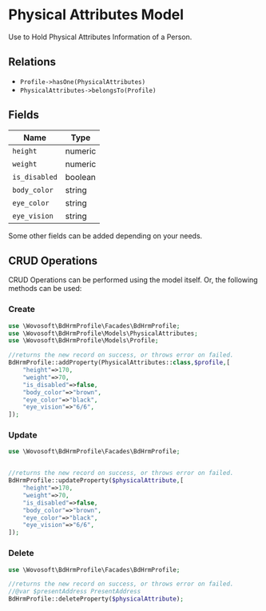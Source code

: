 # Physical Attributes Model

Use to Hold Physical Attributes Information of a Person.

## Relations

- `Profile->hasOne(PhysicalAttributes)`
- `PhysicalAttributes->belongsTo(Profile)`

## Fields

| Name          | Type    |
|---------------|---------|
| `height`      | numeric |
| `weight`      | numeric |
| `is_disabled` | boolean |
| `body_color`  | string  |
| `eye_color`   | string  |
| `eye_vision`  | string  |

Some other fields can be added depending on your needs.

## CRUD Operations

CRUD Operations can be performed using the model itself. Or, the following methods can be used:

### Create

```php
use \Wovosoft\BdHrmProfile\Facades\BdHrmProfile;
use \Wovosoft\BdHrmProfile\Models\PhysicalAttributes;
use \Wovosoft\BdHrmProfile\Models\Profile;

//returns the new record on success, or throws error on failed.
BdHrmProfile::addProperty(PhysicalAttributes::class,$profile,[
    "height"=>170,    
    "weight"=>70,    
    "is_disabled"=>false,
    "body_color"=>"brown",
    "eye_color"=>"black", 
    "eye_vision"=>"6/6",
]);
```

### Update

```php
use \Wovosoft\BdHrmProfile\Facades\BdHrmProfile;


//returns the new record on success, or throws error on failed.
BdHrmProfile::updateProperty($physicalAttribute,[
    "height"=>170,    
    "weight"=>70,    
    "is_disabled"=>false,
    "body_color"=>"brown",
    "eye_color"=>"black", 
    "eye_vision"=>"6/6",
]);
```

### Delete

```php
use \Wovosoft\BdHrmProfile\Facades\BdHrmProfile;

//returns the new record on success, or throws error on failed.
//@var $presentAddress PresentAddress
BdHrmProfile::deleteProperty($physicalAttribute);
```
